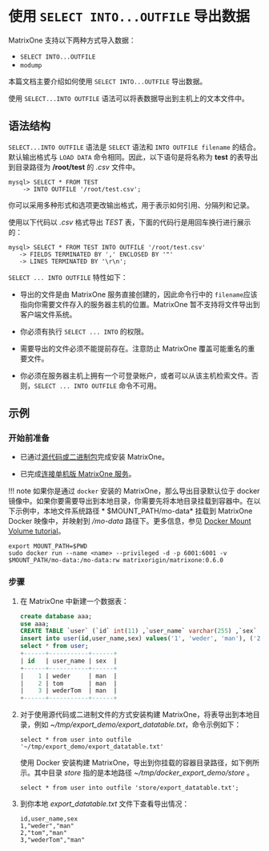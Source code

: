 # 使用 `SELECT INTO...OUTFILE` 导出数据

MatrixOne 支持以下两种方式导入数据：

- `SELECT INTO...OUTFILE`
- `modump`

本篇文档主要介绍如何使用 `SELECT INTO...OUTFILE` 导出数据。

使用 `SELECT...INTO OUTFILE` 语法可以将表数据导出到主机上的文本文件中。

## 语法结构

`SELECT...INTO OUTFILE` 语法是 `SELECT` 语法和 `INTO OUTFILE filename` 的结合。默认输出格式与 `LOAD DATA` 命令相同。因此，以下语句是将名称为 **test** 的表导出到目录路径为 **/root/test** 的 *.csv* 文件中。

```
mysql> SELECT * FROM TEST
    -> INTO OUTFILE '/root/test.csv';
```

你可以采用多种形式和选项更改输出格式，用于表示如何引用、分隔列和记录。

使用以下代码以 *.csv* 格式导出 *TEST* 表，下面的代码行是用回车换行进行展示的：

```
mysql> SELECT * FROM TEST INTO OUTFILE '/root/test.csv'
   -> FIELDS TERMINATED BY ',' ENCLOSED BY '"'
   -> LINES TERMINATED BY '\r\n';
```

`SELECT ... INTO OUTFILE` 特性如下：

- 导出的文件是由 MatrixOne 服务直接创建的，因此命令行中的 `filename`应该指向你需要文件存入的服务器主机的位置。MatrixOne 暂不支持将文件导出到客户端文件系统。

- 你必须有执行 `SELECT ... INTO` 的权限。

- 需要导出的文件必须不能提前存在。注意防止 MatrixOne 覆盖可能重名的重要文件。

- 你必须在服务器主机上拥有一个可登录帐户，或者可以从该主机检索文件。否则，`SELECT ... INTO OUTFILE` 命令不可用。

## 示例

### 开始前准备

- 已通过[源代码或二进制包](../../Get-Started/install-standalone-matrixone.md)完成安装 MatrixOne。

- 已完成[连接单机版 MatrixOne 服务](../../Get-Started/connect-to-matrixone-server.md)。

!!! note
    如果你是通过 `docker` 安装的 MatrixOne，那么导出目录默认位于 docker 镜像中。如果你要需要导出到本地目录，你需要先将本地目录挂载到容器中。在以下示例中，本地文件系统路径 * $MOUNT_PATH/mo-data* 挂载到 MatrixOne Docker 映像中，并映射到 */mo-data* 路径下。更多信息，参见 [Docker Mount Volume tutorial](https://www.freecodecamp.org/news/docker-mount-volume-guide-how-to-mount-a-local-directory/)。

```
export MOUNT_PATH=$PWD
sudo docker run --name <name> --privileged -d -p 6001:6001 -v $MOUNT_PATH/mo-data:/mo-data:rw matrixorigin/matrixone:0.6.0 
```

### 步骤

1. 在 MatrixOne 中新建一个数据表：

    ```sql
    create database aaa;
    use aaa;
    CREATE TABLE `user` (`id` int(11) ,`user_name` varchar(255) ,`sex` varchar(255));
    insert into user(id,user_name,sex) values('1', 'weder', 'man'), ('2', 'tom', 'man'), ('3', 'wederTom', 'man');
    select * from user;
    +------+-----------+------+
    | id   | user_name | sex  |
    +------+-----------+------+
    |    1 | weder     | man  |
    |    2 | tom       | man  |
    |    3 | wederTom  | man  |
    +------+-----------+------+
    ```

2. 对于使用源代码或二进制文件的方式安装构建 MatrixOne，将表导出到本地目录，例如 *~/tmp/export_demo/export_datatable.txt*，命令示例如下：

    ```
    select * from user into outfile '~/tmp/export_demo/export_datatable.txt'
    ```

    使用 Docker 安装构建 MatrixOne，导出到你挂载的容器目录路径，如下例所示。其中目录 *store* 指的是本地路径 *~/tmp/docker_export_demo/store* 。

    ```
    select * from user into outfile 'store/export_datatable.txt';
    ```

3. 到你本地 *export_datatable.txt* 文件下查看导出情况：

    ```
    id,user_name,sex
    1,"weder","man"
    2,"tom","man"
    3,"wederTom","man"
    ```
